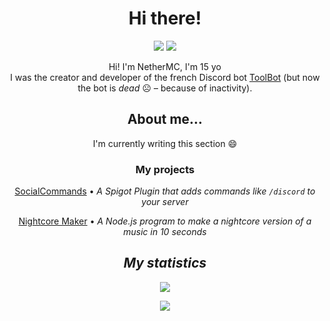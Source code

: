 <h1 align="center">Hi there!</h1>

<!-- Social buttons -->
<div align="center">
  <a href="https://twitter.com/NetherMC_"><img src="https://img.shields.io/badge/Twitter-%40NetherMC__-%2326a1f2?style=for-the-badge&logo=twitter" /></a>
  <a href="https://www.twitch.tv/NetherMCtv"><img src="https://img.shields.io/badge/Twitch-%40NetherMCtv-%239146ff?style=for-the-badge&logo=twitch" /></a>
</div>
<!-- Sponsor buttons -->
<!--<div align="center">
  <a href="https://ko-fi.com/S6S55EGKS">
    <img alt="ko-fi" src="https://ko-fi.com/img/githubbutton_sm.svg" />
  </a>
  <a href="https://www.patreon.com/bePatron?u=54154597">
    <img src="https://img.shields.io/badge/Patreon-Become%20a%20Patron!-%23FF424D?style=for-the-badge&logo=patreon" />
  </a>
  <a href="https://tipeee.com/nethermc">
    <img src="https://img.shields.io/badge/Tipeee-Support%20me-%23d64758?style=for-the-badge" />
  </a>
  <a href="https://opencollective.com/nethermc">
    <img alt="Open Collective sponsors" src="https://img.shields.io/opencollective/sponsors/NetherMC?logo=opencollective&style=for-the-badge" />
  </a>
</div>->

<hr />

<!-- Little presentation of me :) -->
<p align="center">
  Hi! I'm NetherMC, I'm 15 yo<br />
  I was the creator and developer of the french Discord bot <a href="https://github.com/ToolBotDiscord">ToolBot</a> (but now the bot is <em>dead</em> ☹ &ndash; because of inactivity).
</p>

<!-- Now, a big? presentation of me :D -->
<h2 align="center">About me&hellip;</h2>

<div align="center">
  <p></p>
  <p>I'm currently writing this section 😄</p>
</div>

<!-- All my projects -->
<h3 align="center">My projects</h3>

<div align="center">
  <p><a href="/NetherMCtv/social-commands-plugin">SocialCommands</a> &bull; <em>A Spigot Plugin that adds commands like <code>/discord</code> to your server </em></p>
  <p><a href="/NetherMCtv/social-commands-plugin">Nightcore Maker</a> &bull; <em> A Node.js program to make a nightcore version of a music in 10 seconds</p>
</div>

<!-- And my GitHub statistics -->
<h2 align="center">My statistics</h2>
<div align="center">
  <p><img src="https://github-readme-stats.vercel.app/api?username=NetherMCtv&theme=tokyonight&show_icons=true" /></p>
  <p><img src="https://github-readme-stats.vercel.app/api/top-langs/?username=NetherMCtv&layout=compact&theme=tokyonight" /></p>
</div>
